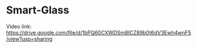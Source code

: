 # Smart-Glass


Video link:
https://drive.google.com/file/d/1bPQ60CXWDSm8ICZ89b0t6dV3Ewh4wnF5/view?usp=sharing
